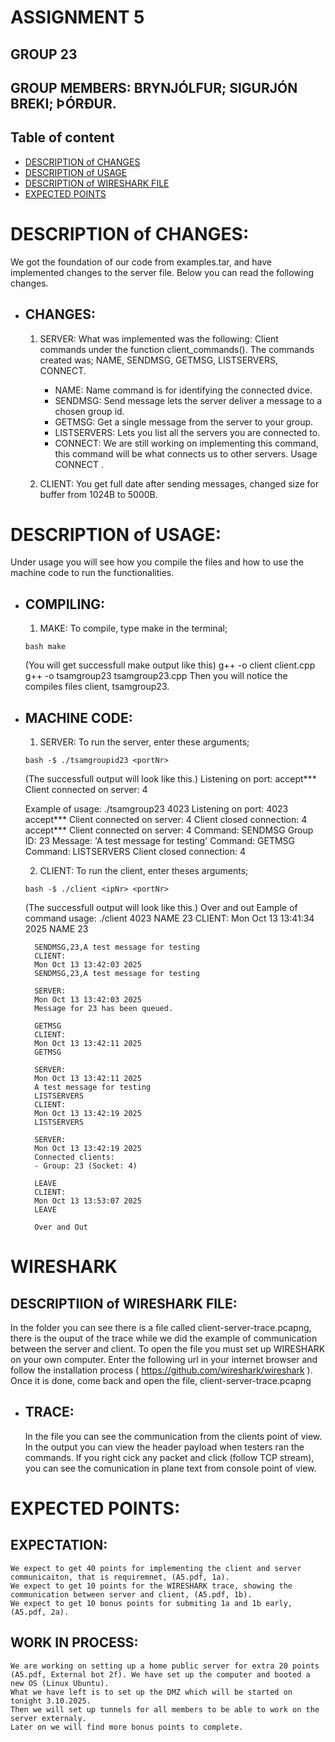 # ASSIGNMENT 5
## GROUP 23
## GROUP MEMBERS: BRYNJÓLFUR; SIGURJÓN BREKI; ÞÓRÐUR.

## Table of content
- [DESCRIPTION of CHANGES](#changes)
- [DESCRIPTION of USAGE](#compiling)
- [DESCRIPTION of WIRESHARK FILE](#trace)
- [EXPECTED POINTS](#expectation)






# DESCRIPTION of CHANGES:
We got the foundation of our code from examples.tar, and have implemented changes to the server file.
Below you can read the following changes.

- ## CHANGES:

    1. SERVER: What was implemented was the following: Client commands under the function client_commands(). 
    The commands created was; NAME, SENDMSG, GETMSG, LISTSERVERS, CONNECT.
        - NAME: Name command is for identifying the connected dvice.
        - SENDMSG: Send message lets the server deliver a message to a chosen group id. 
        - GETMSG: Get a single message from the server to your group.
        - LISTSERVERS: Lets you list all the servers you are connected to. 
        - CONNECT: We are still working on implementing this command, this command will be what connects us to other servers.
        Usage CONNECT <ip> <port>.

    2. CLIENT: You get full date after sending messages, changed size for buffer from 1024B to 5000B.




# DESCRIPTION of USAGE:
Under usage you will see how you compile the files and how to use the machine code to run the functionalities.

- ## COMPILING:

    1. MAKE: To compile, type make in the terminal; 

    ```bash make```

    (You will get successfull make output like this) 
    g++ -o client client.cpp g++ -o tsamgroup23 tsamgroup23.cpp
    Then you will notice the compiles files client, tsamgroup23.

- ## MACHINE CODE:
    1. SERVER: To run the server, enter these arguments; 

    ```bash -$ ./tsamgroupid23 <portNr>```

    (The successfull output will look like this.)
    Listening on port: <portNr>
    accept***
    Client connected on server: 4
    
    Example of usage:
    ./tsamgroup23 4023
    Listening on port: 4023
    accept***
    Client connected on server: 4
    Client closed connection: 4
    accept***
    Client connected on server: 4
    Command: SENDMSG
    Group ID: 23
    Message: 'A test message for testing'
    Command: GETMSG
    Command: LISTSERVERS
    Client closed connection: 4

        

    2. CLIENT: To run the client, enter theses arguments;

    ```bash -$ ./client <ipNr> <portNr>```

    (The successfull output will look like this.)
    Over and out 
    Eample of command usage:
        ./client <redacted> 4023
        NAME 23
        CLIENT:
        Mon Oct 13 13:41:34 2025
        NAME 23

        SENDMSG,23,A test message for testing
        CLIENT:
        Mon Oct 13 13:42:03 2025
        SENDMSG,23,A test message for testing

        SERVER:
        Mon Oct 13 13:42:03 2025
        Message for 23 has been queued.

        GETMSG
        CLIENT:
        Mon Oct 13 13:42:11 2025
        GETMSG

        SERVER:
        Mon Oct 13 13:42:11 2025
        A test message for testing
        LISTSERVERS
        CLIENT:
        Mon Oct 13 13:42:19 2025
        LISTSERVERS

        SERVER:
        Mon Oct 13 13:42:19 2025
        Connected clients:
        - Group: 23 (Socket: 4)

        LEAVE
        CLIENT:
        Mon Oct 13 13:53:07 2025
        LEAVE

        Over and Out




# WIRESHARK

## DESCRIPTIION of WIRESHARK FILE:
In the folder you can see there is a file called client-server-trace.pcapng, there is the ouput of the trace while we did the example of communication between the server and client. To open the file you must set up WIRESHARK on your own computer. Enter the following url in your internet browser and follow the installation process ( https://github.com/wireshark/wireshark ). Once it is done, come back and open the file, client-server-trace.pcapng 

- ## TRACE:
    In the file you can see the communication from the clients point of view. 
    In the output you can view the header payload when testers ran the commands. 
    If you right cick any packet and click (follow TCP stream), 
    you can see the comunication in plane text from console point of view.




# EXPECTED POINTS:

## EXPECTATION:
    We expect to get 40 points for implementing the client and server communicaiton, that is requiremnet, (A5.pdf, 1a).
    We expect to get 10 points for the WIRESHARK trace, showing the communication between server and client, (A5.pdf, 1b).
    We expect to get 10 bonus points for submiting 1a and 1b early, (A5.pdf, 2a).

## WORK IN PROCESS:
    We are working on setting up a home public server for extra 20 points (A5.pdf, External bot 2f). We have set up the computer and booted a new OS (Linux Ubuntu).
    What we have left is to set up the DMZ which will be started on tonight 3.10.2025.
    Then we will set up tunnels for all members to be able to work on the server externaly.
    Later on we will find more bonus points to complete.



                





